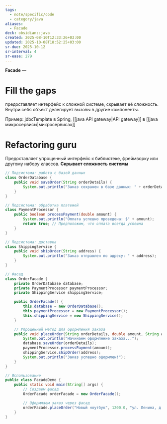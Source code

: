 ```yaml
---
tags:
  - note/specific/code
  - category/java
aliases:
  - Facade
deck: obsidian::java
created: 2025-08-10T12:33:26+03:00
updated: 2025-10-08T18:52:25+03:00
sr-due: 2025-10-12
sr-interval: 4
sr-ease: 279
---
```


**Facade**
—
# Fill the gaps

предоставляет интерфейс к сложной системе, скрывает её сложность. Внутри себя объект делегирует вызовы в другие компоненты.

Пример: jdbcTemplate в Spring, [[java API gateway|API gateway]] в [[java микросервисы|микросервисах]]

# Refactoring guru

Предоставляет упрощенный интерфейс к библиотеке, фреймворку или другому набору классов. **Скрывает сложность системы**

```java
// Подсистема: работа с базой данных
class OrderDatabase {
    public void saveOrder(String orderDetails) {
        System.out.println("Заказ сохранен в базе данных: " + orderDetails);
    }
}

// Подсистема: обработка платежей
class PaymentProcessor {
    public boolean processPayment(double amount) {
        System.out.println("Оплата успешно проведена: $" + amount);
        return true; // Предположим, что оплата всегда успешна
    }
}

// Подсистема: доставка
class ShippingService {
    public void shipOrder(String address) {
        System.out.println("Заказ отправлен по адресу: " + address);
    }
}

// Фасад
class OrderFacade {
    private OrderDatabase database;
    private PaymentProcessor paymentProcessor;
    private ShippingService shippingService;

    public OrderFacade() {
        this.database = new OrderDatabase();
        this.paymentProcessor = new PaymentProcessor();
        this.shippingService = new ShippingService();
    }

    // Упрощенный метод для оформления заказа
    public void placeOrder(String orderDetails, double amount, String address) {
        System.out.println("Начинаем оформление заказа...");
        database.saveOrder(orderDetails);
        paymentProcessor.processPayment(amount);
        shippingService.shipOrder(address);
        System.out.println("Заказ успешно оформлен!");
    }
}

// Использование
public class FacadeDemo {
    public static void main(String[] args) {
        // Создаем фасад
        OrderFacade orderFacade = new OrderFacade();

        // Оформляем заказ через фасад
        orderFacade.placeOrder("Новый ноутбук", 1200.0, "ул. Ленина, д. 10");
    }
}
```
